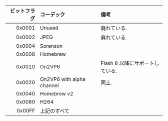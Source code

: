 |ビットフラグ|コーデック               |備考                           |
| ---------: | :---------------------- | :---------------------------- |
|0x0001      |Unused                   |廃れている.                    |
|0x0002      |JPEG                     |廃れている.                    |
|0x0004      |Sorenson                 |                               |
|0x0008      |Homebrew                 |                               |
|0x0010      |On2VP6                   |Flash 8 以降にサポートしている.|
|0x0020      |On2VP6 with alpha channel|同上.                          |
|0x0040      |Homebrew v2              |                               |
|0x0080      |H264                     |                               |
|0x00FF      |上記のすべて             |                               |


